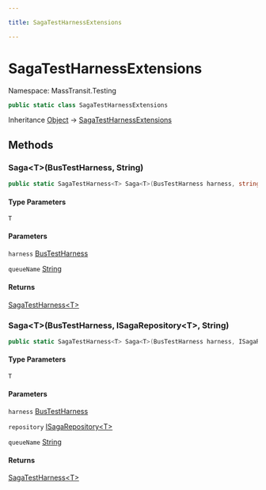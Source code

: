 ```yaml
---

title: SagaTestHarnessExtensions

---
```


# SagaTestHarnessExtensions

Namespace: MassTransit.Testing

```csharp
public static class SagaTestHarnessExtensions
```

Inheritance [Object](https://learn.microsoft.com/en-us/dotnet/api/system.object) → [SagaTestHarnessExtensions](../masstransit-testing/sagatestharnessextensions)

## Methods

### **Saga\<T\>(BusTestHarness, String)**

```csharp
public static SagaTestHarness<T> Saga<T>(BusTestHarness harness, string queueName)
```

#### Type Parameters

`T`<br/>

#### Parameters

`harness` [BusTestHarness](../masstransit-testing/bustestharness)<br/>

`queueName` [String](https://learn.microsoft.com/en-us/dotnet/api/system.string)<br/>

#### Returns

[SagaTestHarness\<T\>](../masstransit-testing/sagatestharness-1)<br/>

### **Saga\<T\>(BusTestHarness, ISagaRepository\<T\>, String)**

```csharp
public static SagaTestHarness<T> Saga<T>(BusTestHarness harness, ISagaRepository<T> repository, string queueName)
```

#### Type Parameters

`T`<br/>

#### Parameters

`harness` [BusTestHarness](../masstransit-testing/bustestharness)<br/>

`repository` [ISagaRepository\<T\>](../../masstransit-abstractions/masstransit/isagarepository-1)<br/>

`queueName` [String](https://learn.microsoft.com/en-us/dotnet/api/system.string)<br/>

#### Returns

[SagaTestHarness\<T\>](../masstransit-testing/sagatestharness-1)<br/>
